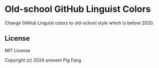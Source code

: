 # Old-school GitHub Linguist Colors

Change GitHub Linguist colors to old-school style which is before 2020.

## License

MIT License

Copyright (c) 2024-present Pig Fang
